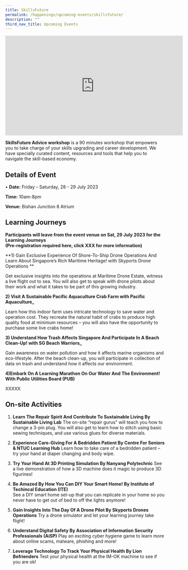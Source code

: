 ```yaml
---
title: SkillsFuture
permalink: /happenings/upcoming-events/skillsfuture/
description: ""
third_nav_title: Upcoming Events
---
```

<iframe width="560" height="315" src="https://www.youtube.com/embed/TgVlP_QS5bI" title="YouTube video player" frameborder="0" allow="accelerometer; autoplay; clipboard-write; encrypted-media; gyroscope; picture-in-picture" allowfullscreen=""></iframe>

**SkillsFuture Advice workshop**&nbsp;is a 90 minutes workshop that empowers you to take charge of your skills upgrading and career development. We have specially curated content, resources and tools that help you to navigate the skill-based economy.&nbsp;

Details of Event
--------------------

• **Date:**&nbsp;Friday – Saturday, 28 - 29 July 2023

**Time:**&nbsp;10am-8pm

**Venue:**&nbsp;Bishan Junction 8 Atrium
&nbsp;


Learning Journeys
--------------------

**Participants will leave from the event venue on Sat, 29 July 2023 for the Learning Journeys  
(Pre-registration required here, click XXX for more information)**

**1) Gain Exclusive Experience Of Shore-To-Ship Drone Operations And Learn About Singapore’s Rich Maritime Heritage! with Skyports Drone Operations **

Get exclusive insights into the operations at Maritime Drone Estate, witness a live flight out to sea. You will also get to speak with drone pilots about their work and what it takes to be part of this growing industry.&nbsp;


**2)  Visit A Sustainable Pacific Aquaculture Crab Farm with Pacific Aquaculture_**&nbsp;

Learn how this indoor farm uses intricate technology to save water and operation cost. They recreate the natural habit of crabs to produce high quality food at minimum resources – you will also have the opportunity to purchase some live crabs home!&nbsp;


**3) Understand How Trash Affects Singapore And Participate In A Beach Clean-Up! with SG Beach Warriors_**

Gain awareness on water pollution and how it affects marine organisms and eco-lifestyle. After the beach clean-up, you will participate in collection of data on trash and understand how it affects our environment.&nbsp;


**4)Embark On A Learning Marathon On Our Water And The Environment! With Public Utilities Board (PUB)**

XXXXX&nbsp;


On-site Activities
--------------------

1.  **Learn The Repair Spirit And Contribute To Sustainable Living By Sustainable Living Lab**
The on-site “repair gurus” will teach you how to change a 3-pin plug. You will also get to learn how to stitch using basic sewing techniques, and use various glues for diverse materials.&nbsp;

2.  **Experience Care-Giving For A Bedridden Patient By Centre For Seniors &amp; NTUC Learning Hub**
Learn how to take care of a bedridden patient – try your hand at diaper changing and body wipe.&nbsp;


3.  **Try Your Hand At 3D Printing Simulation By Nanyang Polytechnic**
See a live demonstration of how a 3D machine does it magic to produce 3D figurines!&nbsp;&nbsp;


4.  **Be Amazed By How You Can DIY Your Smart Home! By Institute of Techincal Education (ITE)**  
See a DIY smart home set-up that you can replicate in your home so you never have to get out of bed to off the lights anymore! &nbsp;


5.  **Gain Insights Into The Day Of A Drone Pilot By Skyports Drones Operations**
Try a drone simulator and let your learning journey take flight! &nbsp;


6.  **Understand Digital Safety By Association of Information Security Professionals (AiSP)**
Play an exciting cyber hygiene game to learn more about online scams, malware, phishing and more!


7.  **Leverage Technology To Track Your Physical Health By Lion Befrienders**
Test your physical health at the IM-OK machine to see if you are ok!

